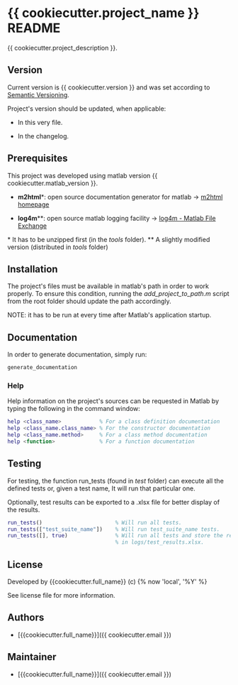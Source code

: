 # {{ cookiecutter.project_name }} README

{{ cookiecutter.project_description }}.

## Version

Current version is {{ cookiecutter.version }} and was set according to [Semantic Versioning](https://semver.org/spec/v2.0.0.html).

Project's version should be updated, when applicable:

- In this very file.

- In the changelog.

## Prerequisites

This project was developed using matlab version {{ cookiecutter.matlab_version }}.

- **m2html***: open source documentation generator for matlab -> [m2html homepage](https://www.artefact.tk/software/matlab/m2html/)

- **log4m****: open source matlab logging facility -> [log4m - Matlab File Exchange](https://es.mathworks.com/matlabcentral/fileexchange/37701-log4m-a-powerful-and-simple-logger-for-matlab)

\* It has to be unzipped first (in the *tools* folder).
\*\* A slightly modified version (distributed in *tools* folder)

## Installation

The project's files must be available in matlab's path in order to work properly. To ensure this
condition, running the *add_project_to_path.m* script from the root folder should update the path
accordingly.

NOTE: it has to be run at every time after Matlab's application startup.

## Documentation

In order to generate documentation, simply run:

```bash
generate_documentation
```

### Help

Help information on the project's sources can be requested in Matlab by typing the following in the
command window:

```matlab
help <class_name>            % For a class definition documentation
help <class_name.class_name> % For the constructor documentation
help <class_name.method>     % For a class method documentation
help <function>              % For a function documentation
```

## Testing

For testing, the function run_tests (found in *test* folder) can execute all the defined tests or,
given a test name, It will run that particular one.

Optionally, test results can be exported to a .xlsx file for better display of the results.

```matlab
run_tests()                       % Will run all tests.
run_tests(["test_suite_name"])    % Will run test_suite_name tests.
run_tests([], true)               % Will run all tests and store the results in an .xlsx file located
                                  % in logs/test_results.xlsx.
```

## License

Developed by {{cookiecutter.full_name}} (c) {% now 'local', '%Y' %}

See license file for more information.

## Authors

- [{{cookiecutter.full_name}}]({{ cookiecutter.email }})

## Maintainer

- [{{cookiecutter.full_name}}]({{ cookiecutter.email }})
